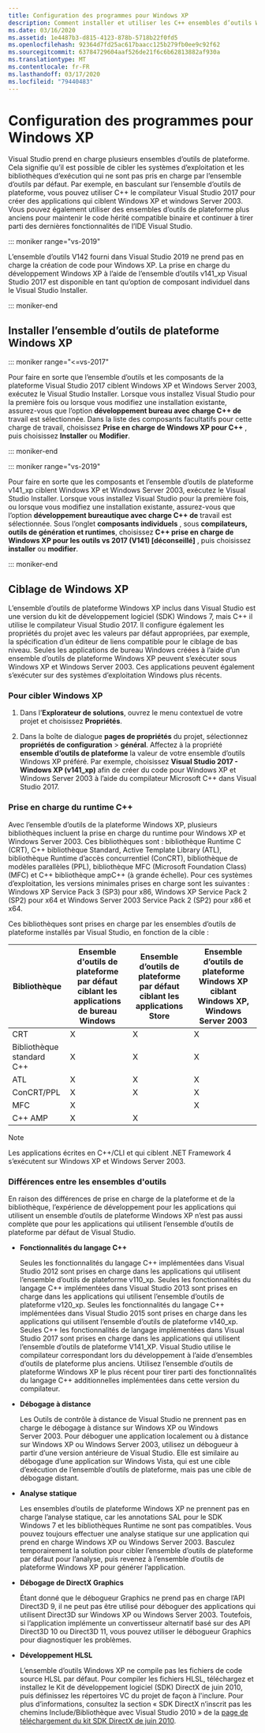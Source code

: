 ```yaml
---
title: Configuration des programmes pour Windows XP
description: Comment installer et utiliser les C++ ensembles d’outils Windows XP dans Visual Studio.
ms.date: 03/16/2020
ms.assetid: 1e4487b3-d815-4123-878b-5718b22f0fd5
ms.openlocfilehash: 92364d7fd25ac617baacc125b279fb0ee9c92f62
ms.sourcegitcommit: 63784729604aaf526de21f6c6b62813882af930a
ms.translationtype: MT
ms.contentlocale: fr-FR
ms.lasthandoff: 03/17/2020
ms.locfileid: "79440483"
---
```

# <a name="configuring-programs-for-windows-xp"></a>Configuration des programmes pour Windows XP

Visual Studio prend en charge plusieurs ensembles d’outils de plateforme. Cela signifie qu’il est possible de cibler les systèmes d’exploitation et les bibliothèques d’exécution qui ne sont pas pris en charge par l’ensemble d’outils par défaut. Par exemple, en basculant sur l’ensemble d’outils de plateforme, vous pouvez utiliser C++ le compilateur Visual Studio 2017 pour créer des applications qui ciblent Windows XP et windows Server 2003. Vous pouvez également utiliser des ensembles d’outils de plateforme plus anciens pour maintenir le code hérité compatible binaire et continuer à tirer parti des dernières fonctionnalités de l’IDE Visual Studio.

::: moniker range="vs-2019"

L’ensemble d’outils V142 fourni dans Visual Studio 2019 ne prend pas en charge la création de code pour Windows XP. La prise en charge du développement Windows XP à l’aide de l’ensemble d’outils v141_xp Visual Studio 2017 est disponible en tant qu’option de composant individuel dans le Visual Studio Installer.

::: moniker-end

## <a name="install-the-windows-xp-platform-toolset"></a>Installer l’ensemble d’outils de plateforme Windows XP

::: moniker range="<=vs-2017"

Pour faire en sorte que l’ensemble d’outils et les composants de la plateforme Visual Studio 2017 ciblent Windows XP et Windows Server 2003, exécutez le Visual Studio Installer. Lorsque vous installez Visual Studio pour la première fois ou lorsque vous modifiez une installation existante, assurez-vous que l’option **développement bureau avec charge C++ de** travail est sélectionnée. Dans la liste des composants facultatifs pour cette charge de travail, choisissez **Prise en charge de Windows XP pour C++** , puis choisissez **Installer** ou **Modifier**.

::: moniker-end

::: moniker range="vs-2019"

Pour faire en sorte que les composants et l’ensemble d’outils de plateforme v141_xp ciblent Windows XP et Windows Server 2003, exécutez le Visual Studio Installer. Lorsque vous installez Visual Studio pour la première fois, ou lorsque vous modifiez une installation existante, assurez-vous que l’option **développement bureautique avec charge C++ de** travail est sélectionnée. Sous l’onglet **composants individuels** , sous **compilateurs, outils de génération et runtimes**, choisissez  **C++ prise en charge de Windows XP pour les outils vs 2017 (V141) \[déconseillé]** , puis choisissez **installer** ou **modifier**.

::: moniker-end

## <a name="windows-xp-targeting-experience"></a>Ciblage de Windows XP

L’ensemble d’outils de plateforme Windows XP inclus dans Visual Studio est une version du kit de développement logiciel (SDK) Windows 7, mais C++ il utilise le compilateur Visual Studio 2017. Il configure également les propriétés du projet avec les valeurs par défaut appropriées, par exemple, la spécification d’un éditeur de liens compatible pour le ciblage de bas niveau. Seules les applications de bureau Windows créées à l’aide d’un ensemble d’outils de plateforme Windows XP peuvent s’exécuter sous Windows XP et Windows Server 2003. Ces applications peuvent également s’exécuter sur des systèmes d’exploitation Windows plus récents.

### <a name="to-target-windows-xp"></a>Pour cibler Windows XP

1. Dans l’**Explorateur de solutions**, ouvrez le menu contextuel de votre projet et choisissez **Propriétés**.

1. Dans la boîte de dialogue **pages de propriétés** du projet, sélectionnez **propriétés de configuration** > **général**. Affectez à la propriété **ensemble d’outils de plateforme** la valeur de votre ensemble d’outils Windows XP préféré. Par exemple, choisissez **Visual Studio 2017 - Windows XP (v141_xp)** afin de créer du code pour Windows XP et Windows Server 2003 à l’aide du compilateur Microsoft C++ dans Visual Studio 2017.

### <a name="c-runtime-support"></a>Prise en charge du runtime C++

Avec l’ensemble d’outils de la plateforme Windows XP, plusieurs bibliothèques incluent la prise en charge du runtime pour Windows XP et Windows Server 2003. Ces bibliothèques sont : bibliothèque Runtime C (CRT), C++ bibliothèque Standard, Active Template Library (ATL), bibliothèque Runtime d’accès concurrentiel (ConCRT), bibliothèque de modèles parallèles (PPL), bibliothèque MFC (Microsoft Foundation Class) (MFC) et C++ bibliothèque ampC++ (à grande échelle). Pour ces systèmes d’exploitation, les versions minimales prises en charge sont les suivantes : Windows XP Service Pack 3 (SP3) pour x86, Windows XP Service Pack 2 (SP2) pour x64 et Windows Server 2003 Service Pack 2 (SP2) pour x86 et x64.

Ces bibliothèques sont prises en charge par les ensembles d’outils de plateforme installés par Visual Studio, en fonction de la cible :

|Bibliothèque|Ensemble d'outils de plateforme par défaut ciblant les applications de bureau Windows|Ensemble d’outils de plateforme par défaut ciblant les applications Store|Ensemble d’outils de plateforme Windows XP ciblant Windows XP, Windows Server 2003|
|---|---|---|---|
|CRT|X|X|X|
|Bibliothèque standard C++|X|X|X|
|ATL|X|X|X|
|ConCRT/PPL|X|X|X|
|MFC|X||X|
|C++ AMP|X|X||

> [!NOTE]
> Les applications écrites en C++/CLI et qui ciblent .NET Framework 4 s’exécutent sur Windows XP et Windows Server 2003.

### <a name="differences-between-the-toolsets"></a>Différences entre les ensembles d'outils

En raison des différences de prise en charge de la plateforme et de la bibliothèque, l’expérience de développement pour les applications qui utilisent un ensemble d’outils de plateforme Windows XP n’est pas aussi complète que pour les applications qui utilisent l’ensemble d’outils de plateforme par défaut de Visual Studio.

- **Fonctionnalités du langage C++**

   Seules les fonctionnalités du langage C++ implémentées dans Visual Studio 2012 sont prises en charge dans les applications qui utilisent l’ensemble d’outils de plateforme v110\_xp. Seules les fonctionnalités du langage C++ implémentées dans Visual Studio 2013 sont prises en charge dans les applications qui utilisent l’ensemble d’outils de plateforme v120\_xp. Seules les fonctionnalités du langage C++ implémentées dans Visual Studio 2015 sont prises en charge dans les applications qui utilisent l’ensemble d’outils de plateforme v140\_xp. Seules C++ les fonctionnalités de langage implémentées dans Visual Studio 2017 sont prises en charge dans les applications qui utilisent l’ensemble d’outils de plateforme V141\_XP. Visual Studio utilise le compilateur correspondant lors du développement à l’aide d’ensembles d’outils de plateforme plus anciens. Utilisez l’ensemble d’outils de plateforme Windows XP le plus récent pour tirer parti des fonctionnalités du langage C++ additionnelles implémentées dans cette version du compilateur.

- **Débogage à distance**

   Les Outils de contrôle à distance de Visual Studio ne prennent pas en charge le débogage à distance sur Windows XP ou Windows Server 2003. Pour déboguer une application localement ou à distance sur Windows XP ou Windows Server 2003, utilisez un débogueur à partir d’une version antérieure de Visual Studio. Elle est similaire au débogage d’une application sur Windows Vista, qui est une cible d’exécution de l’ensemble d’outils de plateforme, mais pas une cible de débogage distant.

- **Analyse statique**

   Les ensembles d’outils de plateforme Windows XP ne prennent pas en charge l’analyse statique, car les annotations SAL pour le SDK Windows 7 et les bibliothèques Runtime ne sont pas compatibles. Vous pouvez toujours effectuer une analyse statique sur une application qui prend en charge Windows XP ou Windows Server 2003. Basculez temporairement la solution pour cibler l’ensemble d’outils de plateforme par défaut pour l’analyse, puis revenez à l’ensemble d’outils de plateforme Windows XP pour générer l’application.

- **Débogage de DirectX Graphics**

   Étant donné que le débogueur Graphics ne prend pas en charge l’API Direct3D 9, il ne peut pas être utilisé pour déboguer des applications qui utilisent Direct3D sur Windows XP ou Windows Server 2003. Toutefois, si l’application implémente un convertisseur alternatif basé sur des API Direct3D 10 ou Direct3D 11, vous pouvez utiliser le débogueur Graphics pour diagnostiquer les problèmes.

- **Développement HLSL**

   L’ensemble d’outils Windows XP ne compile pas les fichiers de code source HLSL par défaut. Pour compiler les fichiers HLSL, téléchargez et installez le Kit de développement logiciel (SDK) DirectX de juin 2010, puis définissez les répertoires VC du projet de façon à l'inclure. Pour plus d’informations, consultez la section « SDK DirectX n’inscrit pas les chemins Include/Bibliothèque avec Visual Studio 2010 » de la [page de téléchargement du kit SDK DirectX de juin 2010](https://www.microsoft.com/download/details.aspx?displaylang=en&id=6812).
